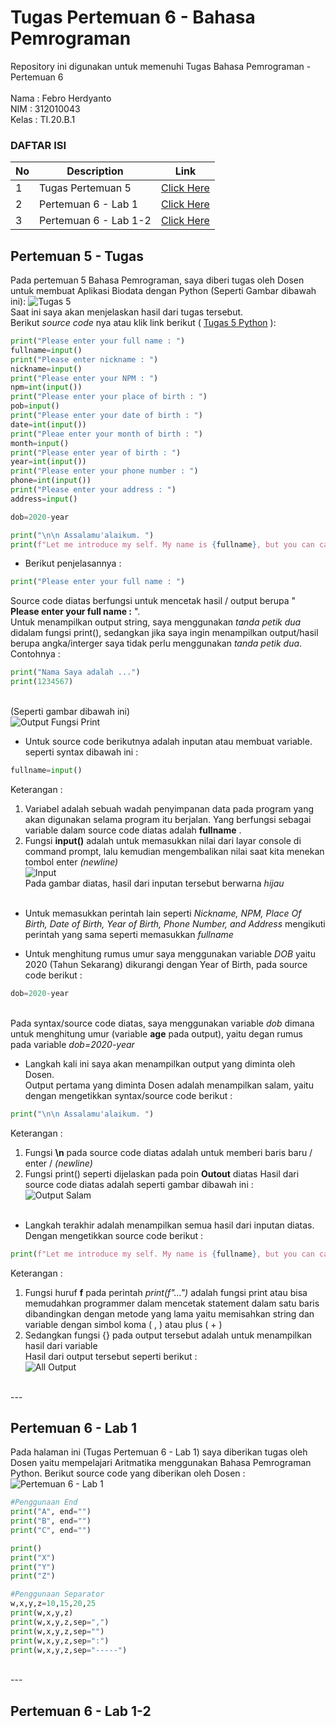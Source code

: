 # Tugas Pertemuan 6 - Bahasa Pemrograman

Repository ini digunakan untuk memenuhi Tugas Bahasa Pemrograman - Pertemuan 6<br><br>
Nama : Febro Herdyanto <br>
NIM : 312010043<br>
Kelas : TI.20.B.1<br>

### DAFTAR ISI <br>
| No | Description | Link |
| ----- | ----- | ---- |
| 1 | Tugas Pertemuan 5 | [Click Here](#pertemuan-5---tugas) |
| 2 | Pertemuan 6 - Lab 1 | [Click Here](#pertemuan-6---lab-1) |
| 3 | Pertemuan 6 - Lab 1-2 | [Click Here](#pertemuan-6---lab-1---2)

## Pertemuan 5 - Tugas

Pada pertemuan 5 Bahasa Pemrograman, saya diberi tugas oleh Dosen untuk membuat Aplikasi Biodata dengan Python (Seperti Gambar dibawah ini):
![Tugas 5](pict/tugas_p5.PNG)<br>
Saat ini saya akan menjelaskan hasil dari tugas tersebut.<br>
Berikut *source code* nya atau klik link berikut ( [Tugas 5 Python](tugas_p5.py) ): <br>
``` python
print("Please enter your full name : ")
fullname=input()
print("Please enter nickname : ")
nickname=input()
print("Please enter your NPM : ")
npm=int(input())
print("Please enter your place of birth : ")
pob=input()
print("Please enter your date of birth : ")
date=int(input())
print("Pleae enter your month of birth : ")
month=input()
print("Please enter year of birth : ")
year=int(input())
print("Please enter your phone number : ")
phone=int(input())
print("Please enter your address : ")
address=input()

dob=2020-year

print("\n\n Assalamu'alaikum. ")
print(f"Let me introduce my self. My name is {fullname}, but you can call me {nickname}. My NPM {npm}. I was born in {pob} and Iam {dob} years old. I am very glad if you want to invite my house in {address}. So don't forget to call me before with the number {phone}. \n\n Thank You ")
```
* Berikut penjelasannya :<br>
``` python
print("Please enter your full name : ")
```
Source code diatas berfungsi untuk mencetak hasil / output berupa " **Please enter your full name :** ". <br>
 Untuk menampilkan output string, saya menggunakan *tanda petik dua* didalam fungsi print(), sedangkan jika saya ingin menampilkan output/hasil berupa angka/interger saya tidak perlu menggunakan *tanda petik dua*. Contohnya :
 ``` python
print("Nama Saya adalah ...")
print(1234567)
```
 <br>(Seperti gambar dibawah ini)<br>
![Output Fungsi Print](pict/output_print.PNG) <br>
* Untuk source code berikutnya adalah inputan atau membuat variable. seperti syntax dibawah ini :
``` python
fullname=input()
```
Keterangan : <br>
1. Variabel adalah sebuah wadah penyimpanan data pada program yang akan digunakan selama program itu berjalan. Yang berfungsi sebagai variable dalam source code diatas adalah **fullname** . <br>
2. Fungsi **input()** adalah untuk memasukkan nilai dari layar console di command prompt, lalu kemudian mengembalikan nilai saat kita menekan tombol enter *(newline)*<br>
![Input](pict/input_py.PNG)<br>
Pada gambar diatas, hasil dari inputan tersebut berwarna *hijau*<br><br>
* Untuk memasukkan perintah lain seperti *Nickname, NPM, Place Of Birth, Date of Birth, Year of Birth, Phone Number, and Address* mengikuti perintah yang sama seperti memasukkan *fullname*<br>

* Untuk menghitung rumus umur saya menggunakan variable *DOB* yaitu 2020 (Tahun Sekarang) dikurangi dengan Year of Birth, pada source code berikut :<br>
``` python
dob=2020-year
```
<br> Pada syntax/source code diatas, saya menggunakan variable *dob* dimana untuk menghitung umur (variable **age** pada output), yaitu degan rumus pada variable *dob=2020-year*
<br>

* Langkah kali ini saya akan menampilkan output yang diminta oleh Dosen.<br>
Output pertama yang diminta Dosen adalah menampilkan salam, yaitu dengan mengetikkan syntax/source code berikut :
``` python
print("\n\n Assalamu'alaikum. ")
```
Keterangan :
1. Fungsi **\n** pada source code diatas adalah untuk memberi baris baru / enter / *(newline)*
2. Fungsi print() seperti dijelaskan pada poin **Outout** diatas
Hasil dari source code diatas adalah seperti gambar dibawah ini :<br>
![Output Salam](pict/salam.PNG)<br><br>
* Langkah terakhir adalah menampilkan semua hasil dari inputan diatas. Dengan mengetikkan source code berikut :<br>
``` python
print(f"Let me introduce my self. My name is {fullname}, but you can call me {nickname}. My NPM {npm}. I was born in {pob} and Iam {dob} years old. I am very glad if you want to invite my house in {address}. So don't forget to call me before with the number {phone}. \n\n Thank You ")
```
Keterangan :
1. Fungsi huruf **f** pada perintah *print(f"...")* adalah fungsi print atau bisa memudahkan programmer dalam mencetak statement dalam satu baris dibandingkan dengan metode yang lama yaitu memisahkan string dan variable dengan simbol koma ( , ) atau plus ( + )<br>
2. Sedangkan fungsi {} pada output tersebut adalah untuk menampilkan hasil dari variable<br>
Hasil dari output tersebut seperti berikut :<br>
![All Output](pict/all_output.PNG)

<br>
---
<br>

## Pertemuan 6 - Lab 1

Pada halaman ini (Tugas Pertemuan 6 - Lab 1) saya diberikan tugas oleh Dosen yaitu mempelajari Aritmatika menggunakan Bahasa Pemrograman Python. Berikut source code yang diberikan oleh Dosen :
![Pertemuan 6 - Lab 1](pict/lab1.PNG)<br>
``` python
#Penggunaan End
print("A", end="")
print("B", end="")
print("C", end="")

print()
print("X")
print("Y")
print("Z")

#Penggunaan Separator
w,x,y,z=10,15,20,25
print(w,x,y,z)
print(w,x,y,z,sep=",")
print(w,x,y,z,sep="")
print(w,x,y,z,sep=":")
print(w,x,y,z,sep="-----")
```




<br>
---
<br>

## Pertemuan 6 - Lab 1-2

